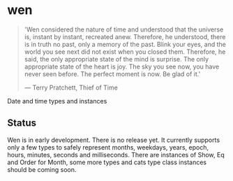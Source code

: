 # wen

> 'Wen considered the nature of time and understood that the universe is, instant by instant, recreated anew. Therefore, he understood, there is in truth no past, only a memory of the past. Blink your eyes, and the world you see next did not exist when you closed them. Therefore, he said, the only appropriate state of the mind is surprise. The only appropriate state of the heart is joy. The sky you see now, you have never seen before. The perfect moment is now. Be glad of it.'
>
> ― Terry Pratchett, Thief of Time

Date and time types and instances

## Status

Wen is in early development. There is no release yet. It currently supports only a few types to safely represent months, weekdays, years, epoch, hours, minutes, seconds and milliseconds. There are instances of Show, Eq and Order for Month, some more types and cats type class instances should be coming soon.
